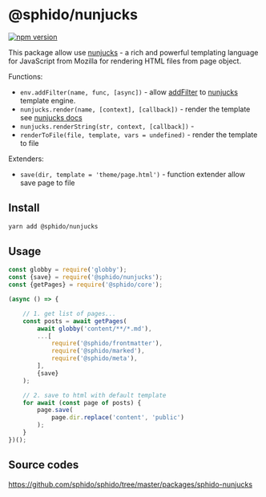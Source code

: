 # @sphido/nunjucks

[![npm version](https://badge.fury.io/js/%40sphido%2Fnunjucks.svg)](https://badge.fury.io/js/%40sphido%2Fnunjucks)

This package allow use [nunjucks](https://mozilla.github.io/nunjucks/) - a rich and powerful templating language for JavaScript from Mozilla
for rendering HTML files from page object.

Functions:

- `env.addFilter(name, func, [async])` -  allow [addFilter](https://mozilla.github.io/nunjucks/api.html#getfilter) to [nunjucks](https://mozilla.github.io/nunjucks) template engine.
- `nunjucks.render(name, [context], [callback])` - render the template see [nunjucks docs](https://mozilla.github.io/nunjucks/api.html#render)
- `nunjucks.renderString(str, context, [callback])` - 
- `renderToFile(file, template, vars = undefined)` - render the template to file

Extenders: 

- `save(dir, template = 'theme/page.html')` - function extender allow save page to file

## Install

```bash
yarn add @sphido/nunjucks
```

## Usage

```javascript
const globby = require('globby');
const {save} = require('@sphido/nunjucks');
const {getPages} = require('@sphido/core');

(async () => {

	// 1. get list of pages...
	const posts = await getPages(
		await globby('content/**/*.md'),
		...[
			require('@sphido/frontmatter'),
			require('@sphido/marked'),
			require('@sphido/meta'),
		],
		{save}
	);

	// 2. save to html with default template
	for await (const page of posts) {
		page.save(
			page.dir.replace('content', 'public')
		);
	}
})();
```

## Source codes

https://github.com/sphido/sphido/tree/master/packages/sphido-nunjucks